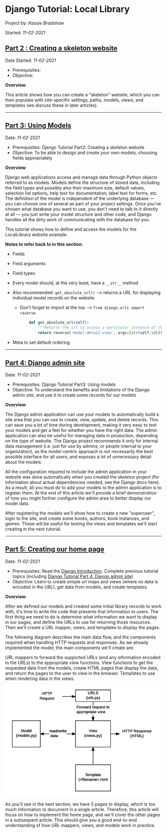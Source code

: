 # Django Tutorial: Local Library

Project by: *Kassie Bradshaw*

Started: *11-02-2021*

## [Part 2 : Creating a skeleton website](https://developer.mozilla.org/en-US/docs/Learn/Server-side/Django/skeleton_website)

Date Started: *11-02-2021*

* Prerequisites:
* Objective:

**Overview**:

This article shows how you can create a "skeleton" website, which you can then populate with site-specific settings, paths, models, views, and templates (we discuss these in later articles).

---

## [Part 3: Using Models](https://developer.mozilla.org/en-US/docs/Learn/Server-side/Django/Models)

Date: *11-02-2021*

* Prerequisites: Django Tutorial Part2: Creating a skeleton website
* Objective: To be able to design and create your own models, choosing fields appropriately

**Overview**:

Django web applications access and manage data through Python objects referred to as models. Models define the structure of stored data, including the field types and possibly also their maximum size, default values, selection list options, help text for documentation, label text for forms, etc. The definition of the model is independent of the underlying database — you can choose one of several as part of your project settings. Once you've chosen what database you want to use, you don't need to talk to it directly at all — you just write your model structure and other code, and Django handles all the dirty work of communicating with the database for you.

This tutorial shows how to define and access the models for the LocalLibrary website example.

**Notes to refer back to in this section**:

* Fields
* Field arguments
* Field types
* Every model should, at the very least, have a `__str__` method
* Also recommended: `get_absolute_url()` --> returns a URL for displaying individual model records on the website
  * Don't forget to import at the top --> `from django.urls import reverse`

    ```Python
        def get_absolute_url(self):
            """Returns the url to access a particular instance of the model"""
            return reverse('model-detail-view', args=[str(self.id)])
    ```

* Meta to set default ordering

---

## [Part 4: Django admin site](https://developer.mozilla.org/en-US/docs/Learn/Server-side/Django/Admin_site)

Date: *11-02-2021*

* Prerequisites: Django Tutorial Part3: Using models
* Objective: To understand the benefits and limitations of the Django admin site, and use it to create some records for our models

**Overview**:

The Django admin application can use your models to automatically build a site area that you can use to create, view, update, and delete records. This can save you a lot of time during development, making it very easy to test your models and get a feel for whether you have the right data. The admin application can also be useful for managing data in production, depending on the type of website. The Django project recommends it only for internal data management (i.e. just for use by admins, or people internal to your organization), as the model-centric approach is not necessarily the best possible interface for all users, and exposes a lot of unnecessary detail about the models.

All the configuration required to include the admin application in your website was done automatically when you created the skeleton project (for information about actual dependencies needed, see the Django docs here). As a result, all you must do to add your models to the admin application is to register them. At the end of this article we'll provide a brief demonstration of how you might further configure the admin area to better display our model data.

After registering the models we'll show how to create a new "superuser", login to the site, and create some books, authors, book instances, and genres. These will be useful for testing the views and templates we'll start creating in the next tutorial.

---

## [Part 5: Creating our home page](https://developer.mozilla.org/en-US/docs/Learn/Server-side/Django/Home_page)

Date: *11-02-2021*

* Prerequisites: Read the [Django Introduction](https://developer.mozilla.org/en-US/docs/Learn/Server-side/Django/Introduction). Complete previous tutorial topics (including [Django Tutorial Part 4: Django admin site](https://developer.mozilla.org/en-US/docs/Learn/Server-side/Django/Admin_site))
* Objective: Learn to create simple url maps and views (where no data is encoded in the URL), get data from models, and create templates.

**Overview**:

After we defined our models and created some initial library records to work with, it's time to write the code that presents that information to users. The first thing we need to do is determine what information we want to display in our pages, and define the URLs to use for returning those resources. Then we'll create a URL mapper, views, and templates to display the pages.

The following diagram describes the main data flow, and the components required when handling HTTP requests and responses. As we already implemented the model, the main components we'll create are:

URL mappers to forward the supported URLs (and any information encoded in the URLs) to the appropriate view functions.
View functions to get the requested data from the models, create HTML pages that display the data, and return the pages to the user to view in the browser.
Templates to use when rendering data in the views.

![Overview Diagram](assets/django-tutorial-part-5-overview.png)

As you'll see in the next section, we have 5 pages to display, which is too much information to document in a single article. Therefore, this article will focus on how to implement the home page, and we'll cover the other pages in a subsequent article. This should give you a good end-to-end understanding of how URL mappers, views, and models work in practice.
